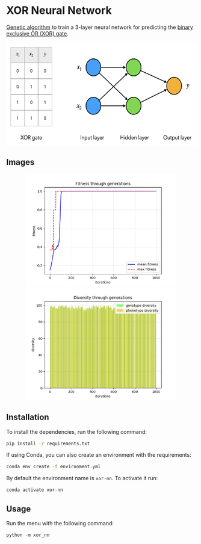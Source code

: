 # XOR Neural Network
[Genetic algorithm](https://en.wikipedia.org/wiki/Genetic_algorithm) to train a 3-layer neural network for predicting the [binary exclusive OR (XOR) gate](https://en.wikipedia.org/wiki/XOR_gate).

<p align="center">
    <img width="588" height="275" src="images/xor_network.png">
</p>


## Images

<p align="center">
    <img width="400" height="300" src="images/convergence.jpg">
    <img width="400" height="300" src="images/diversity.jpg">
</p>


## Installation

To install the dependencies, run the following command:

```bash
pip install -r requirements.txt
```

If using Conda, you can also create an environment with the requirements:

```bash
conda env create -f environment.yml
```

By default the environment name is `xor-nn`. To activate it run:

```bash
conda activate xor-nn
```


## Usage

Run the menu with the following command:

```python
python -m xor_nn
```

